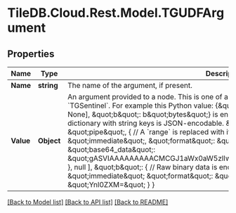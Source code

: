 
# TileDB.Cloud.Rest.Model.TGUDFArgument

## Properties

Name | Type | Description | Notes
------------ | ------------- | ------------- | -------------
**Name** | **string** | The name of the argument, if present. | [optional] 
**Value** | **Object** | An argument provided to a node. This is one of a direct value (i.e., a raw JSON value) or a &#x60;TGSentinel&#x60;. For example this Python value:      {\&quot;a\&quot;: [1, \&quot;pipe\&quot;, range(30), None], \&quot;b\&quot;: b\&quot;bytes\&quot;}  is encoded thusly (with included comments):      {  // A dictionary with string keys is JSON-encodable.       \&quot;a\&quot;: [  // As is a list.         1,         \&quot;pipe\&quot;,         {  // A &#x60;range&#x60; is replaced with its pickle.           \&quot;__tdbudf__\&quot;: \&quot;immediate\&quot;,           \&quot;format\&quot;: \&quot;python_pickle\&quot;,           \&quot;base64_data\&quot;: \&quot;gASVIAAAAAAAAACMCGJ1aWx0aW5zlIwFcmFuZ2WUk5RLAEseSwGHlFKULg&#x3D;&#x3D;\&quot;         },         null       ],       \&quot;b\&quot;: {  // Raw binary data is encoded into base64.         \&quot;__tdbudf__\&quot;: \&quot;immediate\&quot;         \&quot;format\&quot;: \&quot;bytes\&quot;,         \&quot;base64_data\&quot;: \&quot;Ynl0ZXM&#x3D;\&quot;       }     }  | [optional] 

[[Back to Model list]](../README.md#documentation-for-models)
[[Back to API list]](../README.md#documentation-for-api-endpoints)
[[Back to README]](../README.md)

